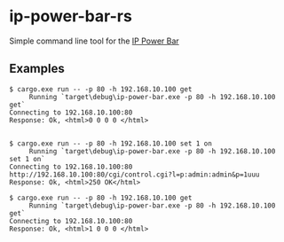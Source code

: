 # ip-power-bar-rs


Simple command line tool for the [IP Power
Bar](http://www.netio-products.com/en/product/netio-230c/)

## Examples

```
$ cargo.exe run -- -p 80 -h 192.168.10.100 get
     Running `target\debug\ip-power-bar.exe -p 80 -h 192.168.10.100 get`
Connecting to 192.168.10.100:80
Response: Ok, <html>0 0 0 0 </html>


$ cargo.exe run -- -p 80 -h 192.168.10.100 set 1 on
     Running `target\debug\ip-power-bar.exe -p 80 -h 192.168.10.100 set 1 on`
Connecting to 192.168.10.100:80
http://192.168.10.100:80/cgi/control.cgi?l=p:admin:admin&p=1uuu
Response: Ok, <html>250 OK</html>

$ cargo.exe run -- -p 80 -h 192.168.10.100 get
     Running `target\debug\ip-power-bar.exe -p 80 -h 192.168.10.100 get`
Connecting to 192.168.10.100:80
Response: Ok, <html>1 0 0 0 </html>
```

